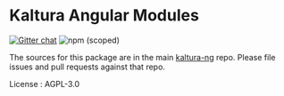 # Kaltura Angular Modules

[![Gitter chat](https://badges.gitter.im/kaltura-ng/kaltura-ng.png)](https://gitter.im/kaltura-ng/kaltura-ng) ![npm (scoped)](https://img.shields.io/npm/v/@kaltura-ng/kaltura-ui.svg?maxAge=86400)

The sources for this package are in the main [kaltura-ng](https://github.com/kaltura/kaltura-ng) repo. Please file issues and pull requests against that repo.

License : AGPL-3.0